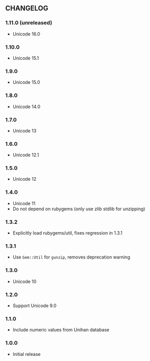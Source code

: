 ## CHANGELOG

### 1.11.0 (unreleased)

- Unicode 16.0

### 1.10.0

- Unicode 15.1

### 1.9.0

- Unicode 15.0

### 1.8.0

- Unicode 14.0

### 1.7.0

- Unicode 13

### 1.6.0

* Unicode 12.1

### 1.5.0

* Unicode 12

### 1.4.0

* Unicode 11
* Do not depend on rubygems (only use zlib stdlib for unzipping)

### 1.3.2

* Explicitly load rubygems/util, fixes regression in 1.3.1

### 1.3.1

* Use `Gem::Util` for `gunzip`, removes deprecation warning

### 1.3.0

* Unicode 10

### 1.2.0

* Support Unicode 9.0

### 1.1.0

* Include numeric values from Unihan database

### 1.0.0

* Initial release


